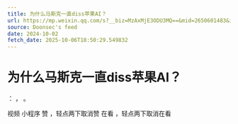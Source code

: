 ```yaml
---
title: 为什么马斯克一直diss苹果AI？
url: https://mp.weixin.qq.com/s?__biz=MzAxMjE3ODU3MQ==&mid=2650601483&idx=2&sn=9f84ec5a0a00e0a54c3136def709244a
source: Doonsec's feed
date: 2024-10-02
fetch_date: 2025-10-06T18:50:29.549832
---
```


# 为什么马斯克一直diss苹果AI？

：
，
。

视频
小程序
赞
，轻点两下取消赞
在看
，轻点两下取消在看